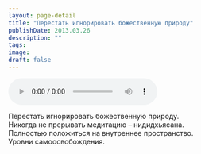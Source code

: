 ```yaml
---
layout: page-detail
title: "Перестать игнорировать божественную природу"
publishDate: 2013.03.26
description: ""
tags:
image:
draft: false
---
```


<audio title="2013.03.26 - Перестать игнорировать божественную природу.mp3" src="https://filer-api.advayta.org/v1.0/public/files/75457" controls=""></audio>

 Перестать игнорировать божественную природу.  
Никогда не прерывать медитацию – нидидхьясана.  
Полностью положиться на внутреннее пространство.  
Уровни самоосвобождения. 

  
